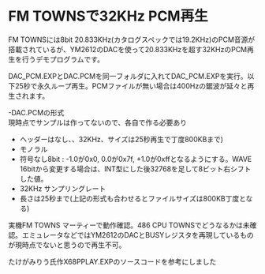 # FM TOWNSで32KHz PCM再生

FM TOWNSには8bit 20.833KHz(カタログスペックでは19.2KHz)のPCM音源が搭載されているが、YM2612のDACを使って20.833KHzを超す32KHzのPCM再生を行うデモプログラムです。

DAC_PCM.EXPとDAC.PCMを同一フォルダに入れてDAC_PCM.EXPを実行。以下25秒で永久ループ再生。PCMファイルが無い場合は400Hzの鋸波が延々と再生されます。

-DAC.PCMの形式  
現時点でサンプルは作ってないので、各自で作る必要あり  
* ヘッダーはなし、、32KHz、サイズは25秒再生で丁度800KBまで)
* モノラル
* 符号なし8bit : -1.0が0x0, 0.0が0x7f, +1.0が0xffとなるようにする。WAVE 16bitから変更する場合は、INT型にした後32768を足して8ビット右シフトした値。
* 32KHz サンプリングレート
* 長さは25秒まで(上記の形式も合わせるとファイルサイズは800KB丁度となる)
  

実機FM TOWNS マーティーで動作確認。486 CPU TOWNSでどうなるかは未確認。エミュレータなどではYM2612のDACとBUSYレジスタを再現しているものが現時点でないと思うので再生不可。

たけがみりう氏作X68PPLAY.EXPのソースコードを参考にしました
